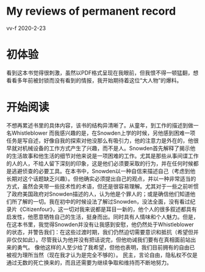 # My reviews of permanent record
vv-f 2020-2-23

# 初体验
看到这本书觉得很刺激，虽然以PDF格式呈现在我眼前，但我恨不得一顿猛翻，想看看多年前被封锁而没有看到的情报，我开始期待着这位“大人物”的爆料。

# 开始阅读
不想再累述书里的具体内容，该书的结构异清晰了。从童年，到工作的描述到做一名Whistleblower
而我感兴趣的是，在Snowden上学的时候，另他感到困难一项任务是写自述，好像自我的探索对他没那么有吸引力，他的注意力是外在的，他很早就对机械设备的工作方式产生了兴趣，而不是人。Snowden首先解释了揭示他的生活故事和他生活的细节对他来说是一项困难的工作。尤其是那些从事间谍工作的人的人，不给人留下深刻的印象，这是他们必须要采取的行为，并在任何时候都是逃避侦查的必要工具。在本书中，Snowden以一种自信来描述自己（考虑到他长期对这个话题缺乏兴趣）。但他确实必须提出自己的观点，并以一种非常适当的方式，虽然会夹带一些技术性的术语，但还是很容易理解。尤其对于一些之前听惯了政府美国政府对Snowden描述的人，认为他是个罪人的；或是确信他们知道他们所了解的一切。我在初中的时候设法了解过Snowden，没法全面，没有看过纪录片《Citizenfour》，这一切对我来说都是耳目一新的，他个人的很多叙述都具有启发性，他愿意牺牲自己的生活，挺身而出。同时具有人情味和个人魅力。但是，在这本书里，我觉得Snowden并没有让我感到安慰，他仍然处于Whistleblower的状态，并警告我们：在这些过渡时期，我们仍然迫切需要意识和抵抗（希望但并非仅仅如此）。尽管我认为他并没有把话说完，但他劝诫我们要有在真相面前站出来的勇气。
像他这样的人至少给了我希望，但他也表明，我们目前拥有的自由已被视为理所当然（现在我才认为是完全不够的）。 民主，言论自由，隐私权不仅是通过无数的死亡换来的，而且还需要为继续争取和维持而不断地努力。 
